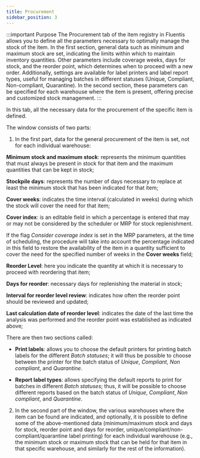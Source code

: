 ```yaml
---
title: Procurement 
sidebar_position: 3
---
```


:::important Purpose
The Procurement tab of the item registry in Fluentis allows you to define all the parameters necessary to optimally manage the stock of the item. In the first section, general data such as minimum and maximum stock are set, indicating the limits within which to maintain inventory quantities. Other parameters include coverage weeks, days for stock, and the reorder point, which determines when to proceed with a new order. 
Additionally, settings are available for label printers and label report types, useful for managing batches in different statuses (Unique, Compliant, Non-compliant, Quarantine). In the second section, these parameters can be specified for each warehouse where the item is present, offering precise and customized stock management. 
:::

In this tab, all the necessary data for the procurement of the specific item is defined.

The window consists of two parts:

1. In the first part, data for the general procurement of the item is set, not for each individual warehouse:

**Minimum stock and maximum stock**: represents the minimum quantities that must always be present in stock for that item and the maximum quantities that can be kept in stock;

**Stockpile days**: represents the number of days necessary to replace at least the minimum stock that has been indicated for that item;

**Cover weeks**: indicates the time interval (calculated in weeks) during which the stock will cover the need for that item;

**Cover index**: is an editable field in which a percentage is entered that may or may not be considered by the scheduler or MRP for stock replenishment.

If the flag *Consider coverage index* is set in the MRP parameters, at the time of scheduling, the procedure will take into account the percentage indicated in this field to restore the availability of the item in a quantity sufficient to cover the need for the specified number of weeks in the **Cover weeks** field;

**Reorder Level**: here you indicate the quantity at which it is necessary to proceed with reordering that item;

**Days for reorder**: necessary days for replenishing the material in stock;

**Interval for reorder level review**: indicates how often the reorder point should be reviewed and updated;

**Last calculation date of reorder level**: indicates the date of the last time the analysis was performed and the reorder point was established as indicated above;

There are then two sections called:

- **Print labels**: allows you to choose the default printers for printing batch labels for the different *Batch statuses*; it will thus be possible to choose between the printer for the batch status of *Unique*, *Compliant*, *Non compliant*, and *Quarantine*.

- **Report label types**: allows specifying the default reports to print for batches in different *Batch statuses*; thus, it will be possible to choose different reports based on the batch status of *Unique*, *Compliant*, *Non compliant*, and *Quarantine*.

2. In the second part of the window, the various warehouses where the item can be found are indicated, and optionally, it is possible to define some of the above-mentioned data (minimum/maximum stock and days for stock, reorder point and days for reorder, unique/compliant/non-compliant/quarantine label printing) for each individual warehouse (e.g., the minimum stock or maximum stock that can be held for that item in that specific warehouse, and similarly for the rest of the information).